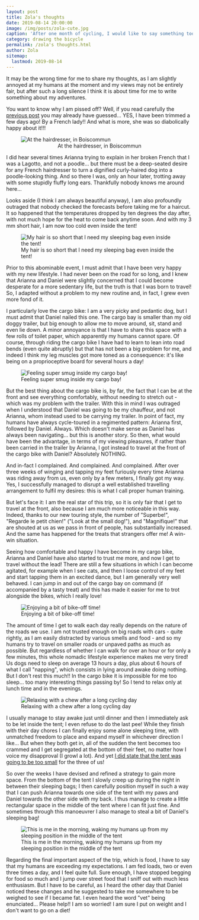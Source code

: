 ```yaml
---
layout: post
title: Zola's thoughts
date: 2019-08-14 20:00:00
image: /img/posts/zola-cute.jpg
caption: 'After one month of cycling, I would like to say something too!'
category: drawing the bicycle
permalink: /zola's thoughts.html
author: Zola
sitemap:
  lastmod: 2019-08-14
---
```


It may be the wrong time for me to share my thoughts, as I am slightly annoyed at my humans at the moment and my views may not be entirely fair, but after such a long silence I think it is about time for me to write something about my adventures. 

You want to know why I am pissed off? Well, if you read carefully the <a class="special" href="/the fork.html">previous post</a> you may already have guessed... YES, I have been trimmed a few days ago! By a French lady!! And what is more, she was so diabolically happy about it!!!

<div id="vertical_image">
<figure>
<img class="img-responsive center-block" src=" /img/posts/zola-trim.jpg" alt="At the hairdresser, in Boiscommun">
<figcaption style="text-align: center;">At the hairdresser, in Boiscommun</figcaption>
</figure><p></p>
</div>
I did hear several times Arianna trying to explain in her broken French that I was a Lagotto, and not a poodle... but there must be a deep-seated desire for any French hairdresser to turn a dignified curly-haired dog into a poodle-looking thing. And so there I was, only an hour later, trotting away with some stupidly fluffy long ears. Thankfully nobody knows me around here...

Looks aside (I think I am always beautiful anyway), I am also profoundly outraged that nobody checked the forecasts before taking me for a haircut. It so happened that the temperatures dropped by ten degrees the day after, with not much hope for the heat to come back anytime soon. And with my 3 mm short hair, I am now too cold even inside the tent! 

<figure>
<img class="img-responsive" src=" /img/posts/zola-cold.jpg" alt="My hair is so short that I need my sleeping bag even inside the tent!"> 
<figcaption>My hair is so short that I need my sleeping bag even inside the tent!</figcaption>
</figure><p></p>

Prior to this abominable event, I must admit that I have been very happy with my new lifestyle. I had never been on the road for so long, and I knew that Arianna and Daniel were slightly concerned that I could become desperate for a more sedentary life, but the truth is that I was born to travel! So, I adapted without a problem to my new routine and, in fact, I grew even more fond of it.

I particularly love the cargo bike: I am a very picky and pedantic dog, but I must admit that Daniel nailed this one. The cargo bay is smaller than my old doggy trailer, but big enough to allow me to move around, sit, stand and even lie down. A minor annoyance is that I have to share this space with a few rolls of toilet paper, which apparently my humans cannot spare. Of course, through riding the cargo bike I have had to learn to lean into road bends (even quite abruptly) but that has not been a big problem for me, and indeed I think my leg muscles got more toned as a consequence: it's like being on a proprioceptive board for several hours a day!

<figure>  
<img class="img-responsive" src=" /img/posts/zola-cycling.jpg" alt="Feeling super smug inside my cargo bay!"> 
<figcaption>Feeling super smug inside my cargo bay!</figcaption>
</figure><p></p>

But the best thing about the cargo bike is, by far, the fact that I can be at the front and see everything comfortably, without needing to stretch out - which was my problem with the trailer. With this in mind I was outraged when I understood that Daniel was going to be my chauffeur, and not Arianna, whom instead used to be carrying my trailer. In point of fact, my humans have always cycle-toured in a regimented pattern: Arianna first, followed by Daniel. Always. Which doesn't make sense as Daniel has always been navigating... but this is another story. So then, what would have been the advantage, in terms of my viewing pleasures, if rather than been carried in the trailer by Arianna, I got instead to travel at the front of the cargo bike with Daniel? Absolutely NOTHING.

And in-fact I complained. And complained. And complained. After over three weeks of winging and tapping my feet furiously every time Arianna was riding away from us, even only by a few meters, I finally got my way. Yes, I successfully managed to disrupt a well established travelling arrangement to fulfil my desires: this is what I call proper human training. 

But let's face it: I am the real star of this trip, so it is only fair that I get to travel at the front, also because I am much more noticeable in this way. Indeed, thanks to our new touring style, the number of "Superbe!", "Regarde le petit chien!" ("Look at the small dog!"), and "Magnifique!" that are shouted at us as we pass in front of people, has substantially increased. And the same has happened for the treats that strangers offer me! A win-win situation.

Seeing how comfortable and happy I have become in my cargo bike, Arianna and Daniel have also started to trust me more, and now I get to travel without the lead! There are still a few situations in which I can become agitated, for example when I see cats, and then I loose control of my feet and start tapping them in an excited dance, but I am generally very well behaved. I can jump in and out of the cargo bay on command (if accompanied by a tasty treat) and this has made it easier for me to trot alongside the bikes, which I really love!   

<figure>  
<img class="img-responsive" src=" /img/posts/zola-cycling2.jpg" alt="Enjoying a bit of bike-off time!"> 
<figcaption>Enjoying a bit of bike-off time!</figcaption>
</figure><p></p>

The amount of time I get to walk each day really depends on the nature of the roads we use. I am not trusted enough on big roads with cars - quite rightly, as I am easily distracted by various smells and food - and so my humans try to travel on smaller roads or unpaved paths as much as possible. But regardless of whether I can walk for over an hour or for only a few minutes, this whole nomadic lifestyle experience makes me very tired! Us dogs need to sleep on average 13 hours a day, plus about 6 hours of what I call "napping", which consists in lying around awake doing nothing. But I don't rest this much!! In the cargo bike it is impossible for me too sleep... too many interesting things passing by! So I tend to relax only at lunch time and in the evenings. 

<figure>  
<img class="img-responsive" src=" /img/posts/zola-chew.jpg" alt="Relaxing with a chew after a long cycling day">
<figcaption>Relaxing with a chew after a long cycling day</figcaption>
</figure><p></p>

I usually manage to stay awake just until dinner and then I immediately ask to be let inside the tent; I even refuse to do the last pee! While they finish with their day chores I can finally enjoy some alone sleeping time, with unmatched freedom to place and expand myself in whichever direction I like... But when they both get in, all of the sudden the tent becomes too crammed and I get segregated at the bottom of their feet, no matter how I voice my disapproval (I growl a lot). And yet <a class="special" href="/which-tent-to-take.html">I did state that the tent was going to be too small</a> for the three of us!  

So over the weeks I have devised and refined a strategy to gain more space. From the bottom of the tent I slowly creep up during the night in between their sleeping bags; I then carefully position myself in such a way that I can push Arianna towards one side of the tent with my paws and Daniel towards the other side with my back. I thus manage to create a little rectangular space in the middle of the tent where I can fit just fine. And sometimes through this manoeuvrer I also manage to steal a bit of Daniel's sleeping bag!

<figure>  
<img class="img-responsive" src=" /img/posts/zola-tent.jpg" alt="This is me in the morning, waking my humans up from my sleeping position in the middle of the tent">
<figcaption>This is me in the morning, waking my humans up from my sleeping position in the middle of the tent</figcaption>
</figure><p></p>

Regarding the final important aspect of the trip, which is food, I have to say that my humans are exceeding my expectations. I am fed loads, two or even three times a day, and I feel quite full. Sure enough, I have stopped begging for food so much and I jump over street food that I sniff out with much less enthusiasm. But I have to be careful, as I heard the other day that Daniel noticed these changes and he suggested to take me somewhere to be weighed to see if I became fat. I even heard the word "vet" being enunciated... Please help!! I am so worried! I am sure I put on weight and I don't want to go on a diet!    






































